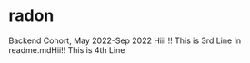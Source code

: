 # radon
Backend Cohort, May 2022-Sep 2022
Hiii !! This is 3rd Line In readme.mdHii!! This is 4th Line